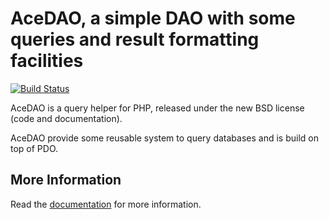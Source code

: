 AceDAO, a simple DAO with some queries and result formatting facilities
=======================================================================

[![Build Status](https://travis-ci.org/karamasoff/acedao.png?branch=master)](https://travis-ci.org/karamasoff/acedao)

AceDAO is a query helper for PHP, released under the new BSD license (code
and documentation).

AceDAO provide some reusable system to query databases and is build on top of PDO.

More Information
----------------

Read the [documentation][1] for more information.

[1]: http://acedao.voilab.org/documentation
